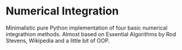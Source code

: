 # Numerical Integration
Minimalistic pure Python implementation of four basic numerical integrathion methods. Almost based on Essential Algorithms by Rod Stevens, Wikipedia and a little bit of OOP.
